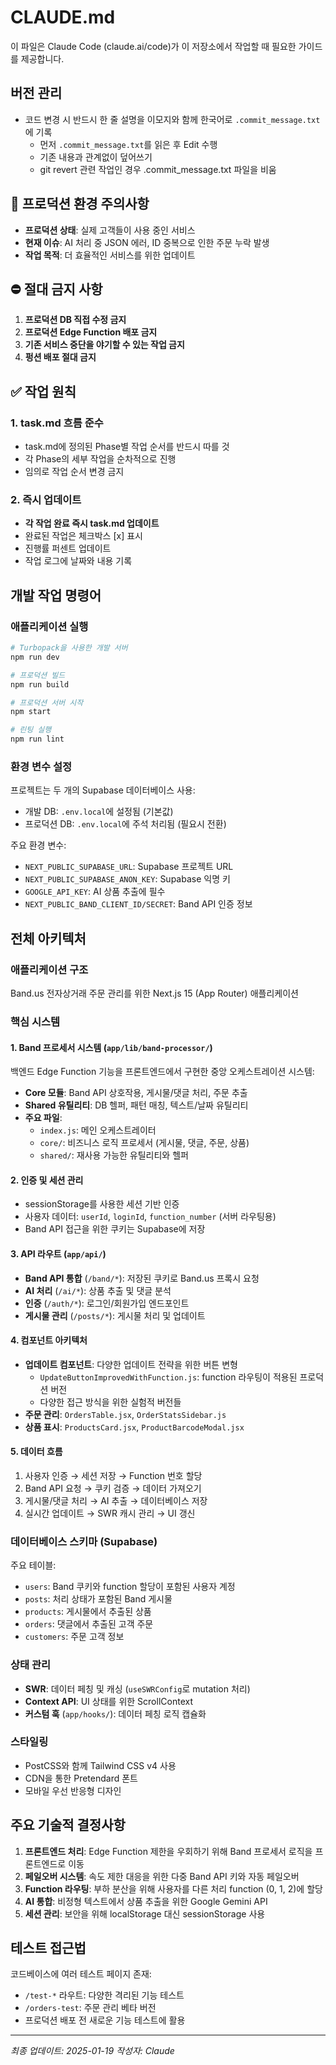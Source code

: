 # CLAUDE.md

이 파일은 Claude Code (claude.ai/code)가 이 저장소에서 작업할 때 필요한 가이드를 제공합니다.

## 버전 관리
* 코드 변경 시 반드시 한 줄 설명을 이모지와 함께 한국어로 `.commit_message.txt`에 기록
   - 먼저 `.commit_message.txt`를 읽은 후 Edit 수행
   - 기존 내용과 관계없이 덮어쓰기
   - git revert 관련 작업인 경우 .commit_message.txt 파일을 비움

## 🚨 프로덕션 환경 주의사항
- **프로덕션 상태**: 실제 고객들이 사용 중인 서비스
- **현재 이슈**: AI 처리 중 JSON 에러, ID 중복으로 인한 주문 누락 발생
- **작업 목적**: 더 효율적인 서비스를 위한 업데이트

## ⛔ 절대 금지 사항
1. **프로덕션 DB 직접 수정 금지**
2. **프로덕션 Edge Function 배포 금지**
3. **기존 서비스 중단을 야기할 수 있는 작업 금지**
4. **펑션 배포 절대 금지**

## ✅ 작업 원칙

### 1. task.md 흐름 준수
- task.md에 정의된 Phase별 작업 순서를 반드시 따를 것
- 각 Phase의 세부 작업을 순차적으로 진행
- 임의로 작업 순서 변경 금지

### 2. 즉시 업데이트
- **각 작업 완료 즉시 task.md 업데이트**
- 완료된 작업은 체크박스 [x] 표시
- 진행률 퍼센트 업데이트
- 작업 로그에 날짜와 내용 기록

## 개발 작업 명령어

### 애플리케이션 실행
```bash
# Turbopack을 사용한 개발 서버
npm run dev

# 프로덕션 빌드
npm run build

# 프로덕션 서버 시작
npm start

# 린팅 실행
npm run lint
```

### 환경 변수 설정
프로젝트는 두 개의 Supabase 데이터베이스 사용:
- 개발 DB: `.env.local`에 설정됨 (기본값)
- 프로덕션 DB: `.env.local`에 주석 처리됨 (필요시 전환)

주요 환경 변수:
- `NEXT_PUBLIC_SUPABASE_URL`: Supabase 프로젝트 URL
- `NEXT_PUBLIC_SUPABASE_ANON_KEY`: Supabase 익명 키
- `GOOGLE_API_KEY`: AI 상품 추출에 필수
- `NEXT_PUBLIC_BAND_CLIENT_ID/SECRET`: Band API 인증 정보

## 전체 아키텍처

### 애플리케이션 구조
Band.us 전자상거래 주문 관리를 위한 Next.js 15 (App Router) 애플리케이션

### 핵심 시스템

#### 1. Band 프로세서 시스템 (`app/lib/band-processor/`)
백엔드 Edge Function 기능을 프론트엔드에서 구현한 중앙 오케스트레이션 시스템:
- **Core 모듈**: Band API 상호작용, 게시물/댓글 처리, 주문 추출
- **Shared 유틸리티**: DB 헬퍼, 패턴 매칭, 텍스트/날짜 유틸리티
- **주요 파일**:
  - `index.js`: 메인 오케스트레이터
  - `core/`: 비즈니스 로직 프로세서 (게시물, 댓글, 주문, 상품)
  - `shared/`: 재사용 가능한 유틸리티와 헬퍼

#### 2. 인증 및 세션 관리
- sessionStorage를 사용한 세션 기반 인증
- 사용자 데이터: `userId`, `loginId`, `function_number` (서버 라우팅용)
- Band API 접근을 위한 쿠키는 Supabase에 저장

#### 3. API 라우트 (`app/api/`)
- **Band API 통합** (`/band/*`): 저장된 쿠키로 Band.us 프록시 요청
- **AI 처리** (`/ai/*`): 상품 추출 및 댓글 분석
- **인증** (`/auth/*`): 로그인/회원가입 엔드포인트
- **게시물 관리** (`/posts/*`): 게시물 처리 및 업데이트

#### 4. 컴포넌트 아키텍처
- **업데이트 컴포넌트**: 다양한 업데이트 전략을 위한 버튼 변형
  - `UpdateButtonImprovedWithFunction.js`: function 라우팅이 적용된 프로덕션 버전
  - 다양한 접근 방식을 위한 실험적 버전들
- **주문 관리**: `OrdersTable.jsx`, `OrderStatsSidebar.js`
- **상품 표시**: `ProductsCard.jsx`, `ProductBarcodeModal.jsx`

#### 5. 데이터 흐름
1. 사용자 인증 → 세션 저장 → Function 번호 할당
2. Band API 요청 → 쿠키 검증 → 데이터 가져오기
3. 게시물/댓글 처리 → AI 추출 → 데이터베이스 저장
4. 실시간 업데이트 → SWR 캐시 관리 → UI 갱신

### 데이터베이스 스키마 (Supabase)
주요 테이블:
- `users`: Band 쿠키와 function 할당이 포함된 사용자 계정
- `posts`: 처리 상태가 포함된 Band 게시물
- `products`: 게시물에서 추출된 상품
- `orders`: 댓글에서 추출된 고객 주문
- `customers`: 주문 고객 정보

### 상태 관리
- **SWR**: 데이터 페칭 및 캐싱 (`useSWRConfig`로 mutation 처리)
- **Context API**: UI 상태를 위한 ScrollContext
- **커스텀 훅** (`app/hooks/`): 데이터 페칭 로직 캡슐화

### 스타일링
- PostCSS와 함께 Tailwind CSS v4 사용
- CDN을 통한 Pretendard 폰트
- 모바일 우선 반응형 디자인

## 주요 기술적 결정사항

1. **프론트엔드 처리**: Edge Function 제한을 우회하기 위해 Band 프로세서 로직을 프론트엔드로 이동
2. **페일오버 시스템**: 속도 제한 대응을 위한 다중 Band API 키와 자동 페일오버
3. **Function 라우팅**: 부하 분산을 위해 사용자를 다른 처리 function (0, 1, 2)에 할당
4. **AI 통합**: 비정형 텍스트에서 상품 추출을 위한 Google Gemini API
5. **세션 관리**: 보안을 위해 localStorage 대신 sessionStorage 사용

## 테스트 접근법
코드베이스에 여러 테스트 페이지 존재:
- `/test-*` 라우트: 다양한 격리된 기능 테스트
- `/orders-test`: 주문 관리 베타 버전
- 프로덕션 배포 전 새로운 기능 테스트에 활용

---
*최종 업데이트: 2025-01-19*
*작성자: Claude*